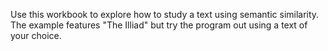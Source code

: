 
Use this workbook to explore how to study a text using semantic similarity. 
The example features "The Illiad" but try the program out using a text of your choice. 


